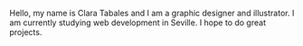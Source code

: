 Hello, my name is Clara Tabales and I am a graphic designer and illustrator.
I am currently studying web development in Seville.
I hope to do great projects.
